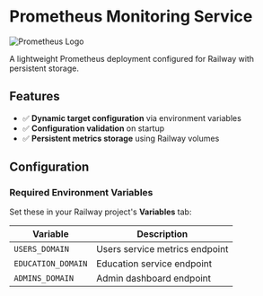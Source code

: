 # Prometheus Monitoring Service

![Prometheus Logo](https://prometheus.io/assets/prometheus_logo_grey.svg)

A lightweight Prometheus deployment configured for Railway with persistent storage.

## Features

- ✅ **Dynamic target configuration** via environment variables
- ✅ **Configuration validation** on startup
- ✅ **Persistent metrics storage** using Railway volumes

## Configuration

### Required Environment Variables

Set these in your Railway project's **Variables** tab:

| Variable           | Description                     |
|--------------------|---------------------------------|
| `USERS_DOMAIN`     | Users service metrics endpoint  |
| `EDUCATION_DOMAIN` | Education service endpoint      |
| `ADMINS_DOMAIN`    | Admin dashboard endpoint        |
